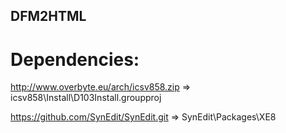 ## DFM2HTML

# Dependencies:

http://www.overbyte.eu/arch/icsv858.zip  =>  icsv858\Install\D103Install.groupproj

https://github.com/SynEdit/SynEdit.git   =>  SynEdit\Packages\XE8
